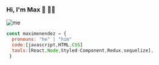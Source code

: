 ### Hi, I'm Max 👋 🧑‍💻
![me](https://user-images.githubusercontent.com/66852989/130552116-d0a9d299-f15a-40e5-b52f-5329b5a5d377.png)

```js
const maximenendez = {
  pronouns: "he" | "him"
  code:[javascript,HTML,CSS]
  tools:[React,Node,Styled-Component,Redux,sequelize],
 }
```
